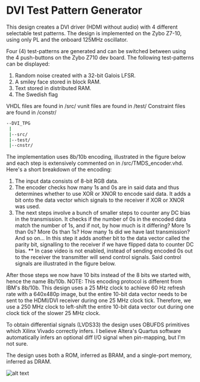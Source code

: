 # DVI Test Pattern Generator

This design creates a DVI driver (HDMI without audio) with 4 different selectable test patterns.
The design is implemented on the Zybo Z7-10, using only PL and the onboard 125MHz oscillator.

Four (4) test-patterns are generated and can be switched between using the 4 push-buttons on the Zybo Z710 dev board. The following test-patterns can be displayed:
1. Random noise created with a 32-bit Galois LFSR.
2. A smiley face stored in block RAM.
3. Text stored in distributed RAM.
4. The Swedish flag

VHDL files are found in /src/
vunit files are found in /test/
Constraint files are found in /constr/

```bash
--DVI_TPG
 |
 |--src/
 |--test/
 |--cnstr/
```

The implementation uses 8b/10b encoding, illustrated in the figure below and each step is extensively commented on in /src/TMDS_encoder.vhd. Here's a short breakdown of the encoding:

1. The input data consists of 8-bit RGB data.
2. The encoder checks how many 1s and 0s are in said data and thus determines whether to use XOR or XNOR to encode said data. It adds a bit onto the data vector which signals to the receiver if XOR or XNOR was used.
3. The next steps involve a bunch of smaller steps to counter any DC bias in the transmission. It checks if the number of 0s in the encoded data match the number of 1s, and if not, by how much is it differing? More 1s than 0s? More 0s than 1s? How many 1s did we have last transmission? And so on... In this step it adds another bit to the data vector called the parity bit, signalling to the receiver if we have flipped data to counter DC bias.
** In case video is not enabled, instead of sending encoded 0s out to the receiver the transmitter will send control signals. Said control signals are illustrated in the figure below.
  

After those steps we now have 10 bits instead of the 8 bits we started with, hence the name 8b/10b. NOTE: This encoding protocol is different from IBM's 8b/10b. This design uses a 25 MHz clock to achieve 60 Hz refresh rate with a 640x480p image, but the entire 10-bit data vector needs to be sent to the HDMI/DVI receiver during one 25 MHz clock tick. Therefore, we use a 250 MHz clock to left-shift the entire 10-bit data vector out during one clock tick of the slower 25 MHz clock.

To obtain differential signals (LVDS33) the design uses OBUFDS primitives which Xilinx Vivado correctly infers. I believe Altera's Quartus software automatically infers an optional diff I/O signal when pin-mapping, but I'm not sure.

The design uses both a ROM, inferred as BRAM, and a single-port memory, inferred as DRAM. 

![alt text](https://github.com/LJO-S/HDMI_TPG/blob/main/diagram.png)
